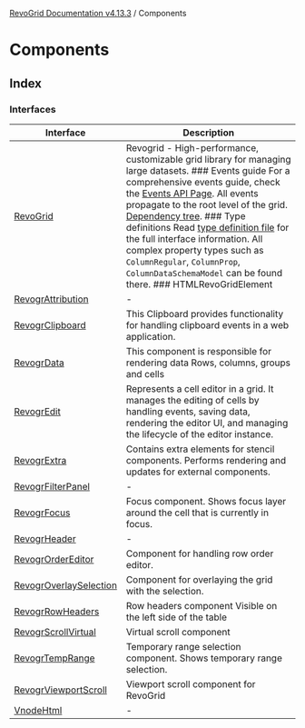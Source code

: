 [RevoGrid Documentation v4.13.3](README.md) / Components

# Components

## Index

### Interfaces

| Interface | Description |
| ------ | ------ |
| [RevoGrid](Components.Interface.RevoGrid.md) | Revogrid - High-performance, customizable grid library for managing large datasets. ### Events guide For a comprehensive events guide, check the [Events API Page](/guide/api/events). All events propagate to the root level of the grid. [Dependency tree](#Dependencies). ### Type definitions Read [type definition file](https://github.com/revolist/revogrid/blob/master/src/interfaces.d.ts) for the full interface information. All complex property types such as `ColumnRegular`, `ColumnProp`, `ColumnDataSchemaModel` can be found there. ### HTMLRevoGridElement |
| [RevogrAttribution](Components.Interface.RevogrAttribution.md) | - |
| [RevogrClipboard](Components.Interface.RevogrClipboard.md) | This Clipboard provides functionality for handling clipboard events in a web application. |
| [RevogrData](Components.Interface.RevogrData.md) | This component is responsible for rendering data Rows, columns, groups and cells |
| [RevogrEdit](Components.Interface.RevogrEdit.md) | Represents a cell editor in a grid. It manages the editing of cells by handling events, saving data, rendering the editor UI, and managing the lifecycle of the editor instance. |
| [RevogrExtra](Components.Interface.RevogrExtra.md) | Contains extra elements for stencil components. Performs rendering and updates for external components. |
| [RevogrFilterPanel](Components.Interface.RevogrFilterPanel.md) | - |
| [RevogrFocus](Components.Interface.RevogrFocus.md) | Focus component. Shows focus layer around the cell that is currently in focus. |
| [RevogrHeader](Components.Interface.RevogrHeader.md) | - |
| [RevogrOrderEditor](Components.Interface.RevogrOrderEditor.md) | Component for handling row order editor. |
| [RevogrOverlaySelection](Components.Interface.RevogrOverlaySelection.md) | Component for overlaying the grid with the selection. |
| [RevogrRowHeaders](Components.Interface.RevogrRowHeaders.md) | Row headers component Visible on the left side of the table |
| [RevogrScrollVirtual](Components.Interface.RevogrScrollVirtual.md) | Virtual scroll component |
| [RevogrTempRange](Components.Interface.RevogrTempRange.md) | Temporary range selection component. Shows temporary range selection. |
| [RevogrViewportScroll](Components.Interface.RevogrViewportScroll.md) | Viewport scroll component for RevoGrid |
| [VnodeHtml](Components.Interface.VnodeHtml.md) | - |
